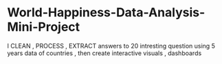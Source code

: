 # World-Happiness-Data-Analysis-Mini-Project
I CLEAN , PROCESS , EXTRACT answers to 20 intresting question using 5 years data of countries , then create interactive visuals , dashboards
